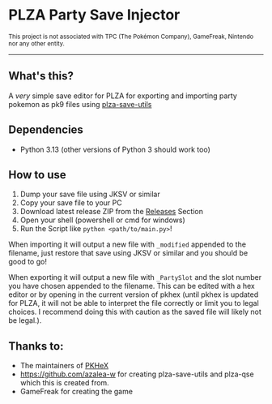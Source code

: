 # PLZA Party Save Injector
<sub>This project is not associated with TPC (The Pokémon Company), GameFreak, Nintendo nor any other entity.</sub>

---


## What's this?
A *very* simple save editor for PLZA for exporting and importing party pokemon as pk9 files using [plza-save-utils](https://github.com/azalea-w/plza-save-utils)


## Dependencies
- Python 3.13 (other versions of Python 3 should work too)

## How to use

1. Dump your save file using JKSV or similar
2. Copy your save file to your PC
3. Download latest release ZIP from the [Releases](https://github.com/azalea-w/plza-psi/releases) Section
4. Open your shell (powershell or cmd for windows)
5. Run the Script like `python <path/to/main.py>`!

When importing it will output a new file with `_modified` appended to the filename, just restore that save using JKSV or similar and you should be good to go!

When exporting it will output a new file with `_PartySlot` and the slot number you have chosen appended to the filename. This can be edited with a hex editor or by opening in the current version of pkhex (until pkhex is updated for PLZA, it will not be able to interpret the file correctly or limit you to legal choices. I recommend doing this with caution as the saved file will likely not be legal.).

## Thanks to:
- The maintainers of [PKHeX](https://github.com/kwsch/PKHeX/)
- https://github.com/azalea-w for creating plza-save-utils and plza-qse which this is created from.
- GameFreak for creating the game
